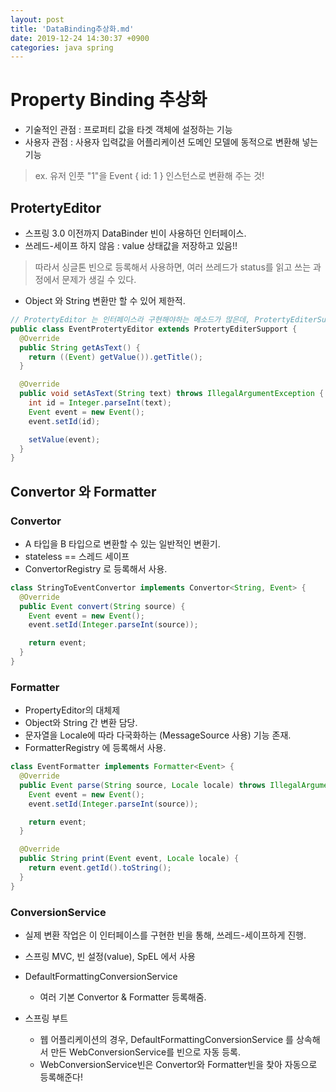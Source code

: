 ```yaml
---
layout: post
title: 'DataBinding추상화.md'
date: 2019-12-24 14:30:37 +0900
categories: java spring
---
```



# Property Binding 추상화

- 기술적인 관점 : 프로퍼티 값을 타겟 객체에 설정하는 기능
- 사용자 관점 : 사용자 입력값을 어플리케이션 도메인 모델에 동적으로 변환해 넣는 기능

> ex. 유저 인풋 "1"을 Event { id: 1 } 인스턴스로 변환해 주는 것!

## ProtertyEditor

- 스프링 3.0 이전까지 DataBinder 빈이 사용하던 인터페이스.
- 쓰레드-세이프 하지 않음 : value 상태값을 저장하고 있음!!

> 따라서 싱글톤 빈으로 등록해서 사용하면, 여러 쓰레드가 status를 읽고 쓰는 과정에서 문제가 생길 수 있다.

- Object 와 String 변환만 할 수 있어 제한적.

```java
// ProtertyEditor 는 인터페이스라 구현해야하는 메소드가 많은데, ProtertyEditerSupport는 클래스라 필요한 메소드만 오버라이딩해서 사용 가능.
public class EventProtertyEditor extends ProtertyEditerSupport {
  @Override
  public String getAsText() {
    return ((Event) getValue()).getTitle();
  }

  @Override
  public void setAsText(String text) throws IllegalArgumentException {
    int id = Integer.parseInt(text);
    Event event = new Event();
    event.setId(id);

    setValue(event);
  }
}
```

## Convertor 와 Formatter

### **Convertor**

- A 타입을 B 타입으로 변환할 수 있는 일반적인 변환기.
- stateless == 스레드 세이프
- ConvertorRegistry 로 등록해서 사용.

```java
class StringToEventConvertor implements Convertor<String, Event> {
  @Override
  public Event convert(String source) {
    Event event = new Event();
    event.setId(Integer.parseInt(source));

    return event;
  }
}
```

### **Formatter**

- PropertyEditor의 대체제
- Object와 String 간 변환 담당.
- 문자열을 Locale에 따라 다국화하는 (MessageSource 사용) 기능 존재.
- FormatterRegistry 에 등록해서 사용.

```java
class EventFormatter implements Formatter<Event> {
  @Override
  public Event parse(String source, Locale locale) throws IllegalArgumentException {
    Event event = new Event();
    event.setId(Integer.parseInt(source));

    return event;
  }

  @Override
  public String print(Event event, Locale locale) {
    return event.getId().toString();
  }
}
```

### **ConversionService**

- 실제 변환 작업은 이 인터페이스를 구현한 빈을 통해, 쓰레드-세이프하게 진행.
- 스프링 MVC, 빈 설정(value), SpEL 에서 사용
- DefaultFormattingConversionService

  - 여러 기본 Convertor & Formatter 등록해줌.

- 스프링 부트
  - 웹 어플리케이션의 경우, DefaultFormattingConversionService 를 상속해서 만든 WebConversionService를 빈으로 자동 등록.
  - WebConversionService빈은 Convertor와 Formatter빈을 찾아 자동으로 등록해준다!
